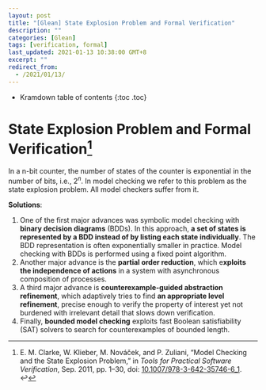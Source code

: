 ```yaml
---
layout: post
title: "[Glean] State Explosion Problem and Formal Verification"
description: ""
categories: [Glean]
tags: [verification, formal]
last_updated: 2021-01-13 10:38:00 GMT+8
excerpt: ""
redirect_from:
  - /2021/01/13/
---
```


* Kramdown table of contents
{:toc .toc}
# State Explosion Problem and Formal Verification[^1]

In a n-bit counter, the number of states of the counter is exponential in the number of bits, i.e., $2^n$. In model checking we refer to this problem as the state explosion problem. All model checkers suffer from it.

**Solutions**:

1. One of the first major advances was symbolic model checking with **binary decision diagrams** (BDDs). In this approach, **a set of states is represented by a BDD instead of by listing each state individually**. The BDD representation is often exponentially smaller in practice. Model checking with BDDs is performed using a fixed point algorithm. 
2. Another major advance is the **partial order reduction**, which e**xploits the independence of actions** in a system with asynchronous composition of processes. 
3. A third major advance is **counterexample-guided abstraction refinement**, which adaptively tries to find **an appropriate level refinement**, precise enough to verify the property of interest yet not burdened with irrelevant detail that slows down verification. 
4. Finally, **bounded model checking** exploits fast Boolean satisfiability (SAT) solvers to search for counterexamples of bounded length.

[^1]: E. M. Clarke, W. Klieber, M. Nováček, and P. Zuliani, “Model Checking and the State Explosion Problem,” in *Tools for Practical Software Verification*, Sep. 2011, pp. 1–30, doi: [10.1007/978-3-642-35746-6_1](https://doi.org/10.1007/978-3-642-35746-6_1). ↩